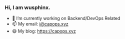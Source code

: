 <!-- <a href="https://github.com/wusphinx">
  <img height="225" src="https://github-readme-stats-funl-c31oymf47-wusphinx.vercel.app/api?username=wusphinx&show_icons=true&theme=dark&include_all_commits=true&count_private=true"/>
  <img height="225" src="https://github-readme-stats-funl-c31oymf47-wusphinx.vercel.app/api/top-langs/?username=wusphinx&theme=dark"/>
</a> -->

### Hi, I am wusphinx.

- 🔭 I’m currently working on Backend/DevOps Related
- 📫 My email: i@capops.xyz
- 😄 My blog: https://capops.xyz
